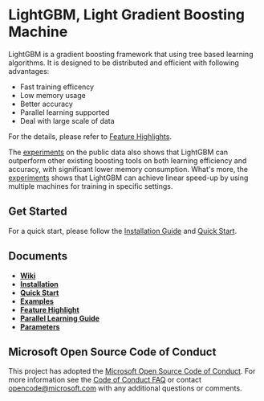 LightGBM, Light Gradient Boosting Machine
==========

LightGBM is a gradient boosting framework that using tree based learning algorithms. It is designed to be distributed and efficient with following advantages:

- Fast training efficency
- Low memory usage
- Better accuracy
- Parallel learning supported
- Deal with large scale of data

For the details, please refer to [Feature Highlights](https://github.com/Microsoft/LightGBM/wiki/Feature-Highlight).

The [experiments](https://github.com/Microsoft/LightGBM/wiki/Experiments#comparison-experiment) on the public data also shows that LightGBM can outperform other existing boosting tools on both learning efficiency and accuracy, with significant lower memory consumption. What's more, the [experiments](https://github.com/Microsoft/LightGBM/wiki/Experiments#parallel-experiment) shows that LightGBM can achieve linear speed-up by using multiple machines for training in specific settings. 

Get Started
------------
For a quick start,  please follow the [Installation Guide](https://github.com/Microsoft/LightGBM/wiki/Installation-Guide) and [Quick Start](https://github.com/Microsoft/LightGBM/wiki/Quick-Start).

Documents
------------
* [**Wiki**](https://github.com/Microsoft/LightGBM/wiki)
* [**Installation**](https://github.com/Microsoft/LightGBM/wiki/Installation-Guide) 
* [**Quick Start**](https://github.com/Microsoft/LightGBM/wiki/Quick-Start)
* [**Examples**](https://github.com/Microsoft/LightGBM/tree/master/examples)
* [**Feature Highlight**](https://github.com/Microsoft/LightGBM/wiki/Feature-Highlight) 
* [**Parallel Learning Guide**](https://github.com/Microsoft/LightGBM/wiki/Parallel-Learning-Guide) 
* [**Parameters**](https://github.com/Microsoft/LightGBM/wiki/Parameters) 


Microsoft Open Source Code of Conduct
------------

This project has adopted the [Microsoft Open Source Code of Conduct](https://opensource.microsoft.com/codeofconduct/). For more information see the [Code of Conduct FAQ](https://opensource.microsoft.com/codeofconduct/faq/) or contact [opencode@microsoft.com](mailto:opencode@microsoft.com) with any additional questions or comments.
